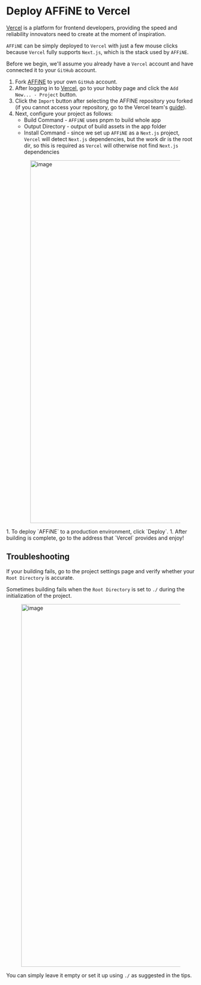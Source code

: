 # Deploy AFFiNE to Vercel
[Vercel](https://vercel.com) is a platform for frontend developers, providing the speed and reliability innovators need to create at the moment of inspiration.

`AFFiNE` can be simply deployed to `Vercel` with just a few mouse clicks because `Vercel` fully supports `Next.js`, which is the stack used by `AFFiNE`.

Before we begin, we'll assume you already have a `Vercel` account and have connected it to your `GitHub` account.

1. Fork [AFFiNE](https://github.com/toeverything/AFFiNE) to your own `GitHub` account.
1. After logging in to [Vercel](https://vercel.com), go to your hobby page and click the `Add New... - Project` button.
1. Click the `Import` button after selecting the AFFINE repository you forked (if you cannot access your repository, go to the Vercel team's [guide](https://vercel.com/docs/concepts/git#deploying-a-git-repository)).
1. Next, configure your project as follows:
    - Build Command - `AFFiNE` uses pnpm to build whole app
    - Output Directory - output of build assets in the app folder
    - Install Command - since we set up `AFFiNE` as a `Next.js` project, `Vercel` will detect `Next.js` dependencies, but the work dir is the root dir, so this is required as `Vercel` will otherwise not find `Next.js` dependencies
    <figure>
        <img width="967" alt="image" src="https://github.com/toeverything/AFFiNE-docs/assets/5910926/ad9599c0-5a35-47d3-8f91-9eb431120c10">
<figcaption></figcaption></figure>
1. To deploy `AFFiNE` to a production environment, click `Deploy`.
1. After building is complete, go to the address that `Vercel` provides and enjoy!

## Troubleshooting
If your building fails, go to the project settings page and verify whether your `Root Directory` is accurate.

Sometimes building fails when the `Root Directory` is set to `./` during the initialization of the project.

<figure><img width="967" alt="image" src="https://github.com/toeverything/AFFiNE-docs/assets/5910926/ea78d3fb-f042-4150-8b51-6f2448f95df4">
<figcaption></figcaption></figure>

You can simply leave it empty or set it up using `./` as suggested in the tips.
